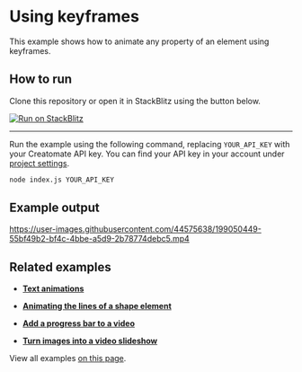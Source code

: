 # Using keyframes

This example shows how to animate any property of an element using keyframes.

## How to run

Clone this repository or open it in StackBlitz using the button below.

[![Run on StackBlitz](https://user-images.githubusercontent.com/44575638/199058604-b6e5e08a-cdfd-451a-8ce9-ab7355b22786.svg)](https://stackblitz.com/github/creatomate/node-examples/tree/main/keyframes)

---

Run the example using the following command, replacing `YOUR_API_KEY` with your Creatomate API key. You can find your API key in your account under [project settings](https://creatomate.com/docs/api/rest-api/authentication).
```bash
node index.js YOUR_API_KEY
```

## Example output

https://user-images.githubusercontent.com/44575638/199050449-55bf49b2-bf4c-4bbe-a5d9-2b78774debc5.mp4

## Related examples

- **[Text animations](https://github.com/creatomate/node-examples/tree/main/text-animations)**

- **[Animating the lines of a shape element](https://github.com/creatomate/node-examples/tree/main/stroke-animation)**

- **[Add a progress bar to a video](https://github.com/creatomate/node-examples/tree/main/progress-bar)**

- **[Turn images into a video slideshow](https://github.com/creatomate/node-examples/tree/main/slideshow)**

View all examples [on this page](https://github.com/creatomate/node-examples).
